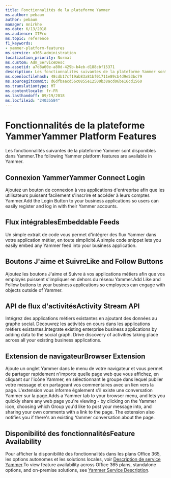 ```yaml
---
title: Fonctionnalités de la plateforme Yammer
ms.author: pebaum
author: pebaum
manager: mnirkhe
ms.date: 6/13/2018
ms.audience: ITPro
ms.topic: reference
f1_keywords:
- yammer-platform-features
ms.service: o365-administration
localization_priority: Normal
ms.custom: Adm_ServiceDesc
ms.assetid: a7d8a60e-a80d-429b-b4eb-d188cbf15371
description: Les fonctionnalités suivantes de la plateforme Yammer sont disponibles dans Yammer.
ms.openlocfilehash: 48cdb17cf19ab83a81bf01711e89cb4d9e53bc79
ms.sourcegitcommit: d6dfbaacd56c0855e12500b38acd06be16cd1560
ms.translationtype: MT
ms.contentlocale: fr-FR
ms.lasthandoff: 09/19/2018
ms.locfileid: "24035584"
---
```

# <a name="yammer-platform-features"></a><span data-ttu-id="1c203-103">Fonctionnalités de la plateforme Yammer</span><span class="sxs-lookup"><span data-stu-id="1c203-103">Yammer Platform Features</span></span>

<span data-ttu-id="1c203-104">Les fonctionnalités suivantes de la plateforme Yammer sont disponibles dans Yammer.</span><span class="sxs-lookup"><span data-stu-id="1c203-104">The following Yammer platform features are available in Yammer.</span></span>
  
## <a name="yammer-connect-login"></a><span data-ttu-id="1c203-105">Connexion Yammer</span><span class="sxs-lookup"><span data-stu-id="1c203-105">Yammer Connect Login</span></span>
<span data-ttu-id="1c203-106"><a name="bkmk_YammerConnectLogin"> </a></span><span class="sxs-lookup"><span data-stu-id="1c203-106"></span></span>

<span data-ttu-id="1c203-107">Ajoutez un bouton de connexion à vos applications d'entreprise afin que les utilisateurs puissent facilement s'inscrire et accéder à leurs comptes Yammer.</span><span class="sxs-lookup"><span data-stu-id="1c203-107">Add the Login Button to your business applications so users can easily register and log in with their Yammer accounts.</span></span>
  
## <a name="embeddable-feeds"></a><span data-ttu-id="1c203-108">Flux intégrables</span><span class="sxs-lookup"><span data-stu-id="1c203-108">Embeddable Feeds</span></span>
<span data-ttu-id="1c203-109"><a name="bkmk_EmbeddableFeeds"> </a></span><span class="sxs-lookup"><span data-stu-id="1c203-109"></span></span>

<span data-ttu-id="1c203-110">Un simple extrait de code vous permet d'intégrer des flux Yammer dans votre application métier, en toute simplicité.</span><span class="sxs-lookup"><span data-stu-id="1c203-110">A simple code snippet lets you easily embed any Yammer feed into your business application.</span></span>
  
## <a name="like-and-follow-buttons"></a><span data-ttu-id="1c203-111">Boutons J'aime et Suivre</span><span class="sxs-lookup"><span data-stu-id="1c203-111">Like and Follow Buttons</span></span>
<span data-ttu-id="1c203-112"><a name="bkmk_LikeAndFollowButtons"> </a></span><span class="sxs-lookup"><span data-stu-id="1c203-112"></span></span>

<span data-ttu-id="1c203-113">Ajoutez les boutons J'aime et Suivre à vos applications métiers afin que vos employés puissent s'impliquer en dehors du réseau Yammer.</span><span class="sxs-lookup"><span data-stu-id="1c203-113">Add Like and Follow buttons to your business applications so employees can engage with objects outside of Yammer.</span></span>
  
## <a name="activity-stream-api"></a><span data-ttu-id="1c203-114">API de flux d'activités</span><span class="sxs-lookup"><span data-stu-id="1c203-114">Activity Stream API</span></span>
<span data-ttu-id="1c203-115"><a name="bkmk_ActivityStreamAPI"> </a></span><span class="sxs-lookup"><span data-stu-id="1c203-115"></span></span>

<span data-ttu-id="1c203-p101">Intégrez des applications métiers existantes en ajoutant des données au graphe social. Découvrez les activités en cours dans les applications métiers existantes.</span><span class="sxs-lookup"><span data-stu-id="1c203-p101">Integrate existing enterprise business applications by adding data to the social graph. Drive discovery of activities taking place across all your existing business applications.</span></span>
  
## <a name="browser-extension"></a><span data-ttu-id="1c203-118">Extension de navigateur</span><span class="sxs-lookup"><span data-stu-id="1c203-118">Browser Extension</span></span>
<span data-ttu-id="1c203-119"><a name="bkmk_BrowserExtension"> </a></span><span class="sxs-lookup"><span data-stu-id="1c203-119"></span></span>

<span data-ttu-id="1c203-p102">Ajoute un onglet Yammer dans le menu de votre navigateur et vous permet de partager rapidement n'importe quelle page web que vous affichez, en cliquant sur l'icône Yammer, en sélectionnant le groupe dans lequel publier votre message et en partageant vos commentaires avec un lien vers la page. L'extension vous informe également s'il existe une conversation Yammer sur la page.</span><span class="sxs-lookup"><span data-stu-id="1c203-p102">Adds a Yammer tab to your browser menu, and lets you quickly share any web page you're viewing - by clicking on the Yammer icon, choosing which Group you'd like to post your message into, and sharing your own comments with a link to the page. The extension also notifies you if there's an existing Yammer conversation about the page.</span></span> 
  
## <a name="feature-availability"></a><span data-ttu-id="1c203-122">Disponibilité des fonctionnalités</span><span class="sxs-lookup"><span data-stu-id="1c203-122">Feature Availability</span></span>
<span data-ttu-id="1c203-123"><a name="bkmk_BrowserExtension"> </a></span><span class="sxs-lookup"><span data-stu-id="1c203-123"></span></span>

<span data-ttu-id="1c203-124">Pour afficher la disponibilité des fonctionnalités dans les plans Office 365, les options autonomes et les solutions locales, voir [Description de service Yammer](yammer-service-description.md).</span><span class="sxs-lookup"><span data-stu-id="1c203-124">To view feature availability across Office 365 plans, standalone options, and on-premise solutions, see [Yammer Service Description](yammer-service-description.md).</span></span>
  

